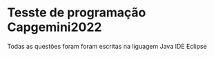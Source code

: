 # Tesste de programação Capgemini2022

Todas as questões foram foram escritas na liguagem Java
IDE Eclipse

